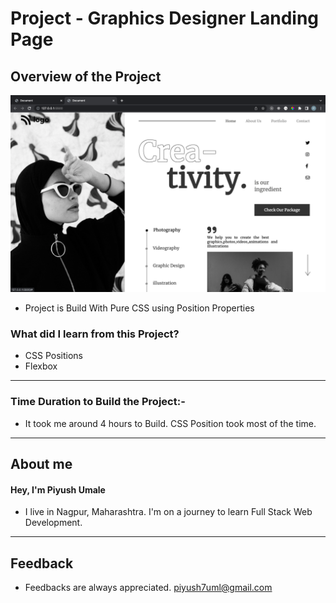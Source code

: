 # **Project - Graphics Designer Landing Page**

## **Overview of the Project** 

![Alt Live-Screenshot](/finale.png)


- Project is Build With Pure CSS using Position Properties 



### **What did I learn from this Project?**

 - CSS Positions
 - Flexbox
 

---

### **Time Duration to Build the Project:-**

- It took me around 4 hours to Build. CSS Position took most of the time. 

---

## **About me**

#### **Hey, I'm Piyush Umale**

- I live in Nagpur, Maharashtra. I'm on a journey to learn Full Stack Web Development.

---

## **Feedback**
- Feedbacks are always appreciated. piyush7uml@gmail.com